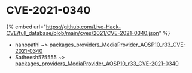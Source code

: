 # CVE-2021-0340
{% embed url="https://github.com/Live-Hack-CVE/full_database/blob/main/cves/2021/CVE-2021-0340.json" %}

* nanopathi ~> [packages_providers_MediaProvider_AOSP10_r33_CVE-2021-0340](https://www.alice-snow.ru/2021/database/cve-2021-0340/packages_providers_mediaprovider_aosp10_r33_cve-2021-0340-nanopathi)
* Satheesh575555 ~> [packages_providers_MediaProvider_AOSP10_r33_CVE-2021-0340](https://www.alice-snow.ru/2021/database/cve-2021-0340/packages_providers_mediaprovider_aosp10_r33_cve-2021-0340-satheesh575555)